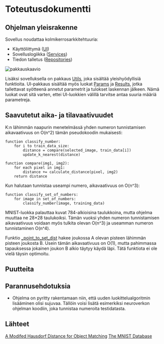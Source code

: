 # Toteutusdokumentti

## Ohjelman yleisrakenne

Sovellus noudattaa kolmikerrosarkkitehtuuria:

* Käyttöliittymä ([UI](https://github.com/yuzamonkey/NumeroidenTunnistus/tree/main/src/ui))
* Sovelluslogiikka ([Services](https://github.com/yuzamonkey/NumeroidenTunnistus/tree/main/src/services))
* Tiedon talletus ([Repositories](https://github.com/yuzamonkey/NumeroidenTunnistus/tree/main/src/repositories))

![pakkauskaavio](https://github.com/yuzamonkey/NumeroidenTunnistus/tree/main/documentation/images/packagediagram.png)

Lisäksi sovelluksella on pakkaus [Utils](https://github.com/yuzamonkey/NumeroidenTunnistus/tree/main/src/utils), joka sisältää yleishyödyllisiä funktioita. UI-pakkaus sisältää myös luokat [Params](https://github.com/yuzamonkey/NumeroidenTunnistus/blob/main/src/ui/params.py) ja [Results](https://github.com/yuzamonkey/NumeroidenTunnistus/blob/main/src/ui/results.py), jotka tallettavat syötteenä annetut parametrit ja tulokset laskennan jälkeen. Nämä luokat ovat sitä varten, ettei UI-luokkien välillä tarvitse antaa suuria määriä parametreja.

## Saavutetut aika- ja tilavaativuudet

K:n lähimmän naapurin menetelmässä yhden numeron tunnistamisen aikavaativuus on O(n^2) tämän pseudokoodin mukaisesti:
```
function classify_number:
    for i to train_data_size:
        distance = compare(selected_image, train_data[i])
        update_k_nearest(distance)

function compare(img1, img2):
    for each pixel in img1:
        distance += calculate_distance(pixel, img2)
    return distance
```
Kun halutaan tunnistaa useampi numero, aikavaativuus on O(n^3):
```
function classify_set_of_numbers:
    for image in set_of_numbers:
        classify_number(image, training_data)
```
MNIST-luokka palauttaa kuvat 784-alkioisina taulukkoina, mutta ohjelma muuttaa ne 28*28 taulukoiksi. Tämän vuoksi yhden numeron tunnistamisen aikavaativuus voidaan myös tulkita olevan O(n^3) ja useamman numeron tunnistaminen O(n^4).

Funktio [_point_to_set_dist](https://github.com/yuzamonkey/NumeroidenTunnistus/blob/main/src/services/knn.py) hakee joukossa A olevan pisteen lähimmän pisteen joukosta B. Usein tämän aikavaativuus on O(1), mutta pahimmassa tapauksessa jokainen joukon B alkio täytyy käydä läpi. Tätä funktiota ei ole vielä täysin optimoitu.

## Puutteita

## Parannusehdotuksia

* Ohjelma on pyritty rakentamaan niin, että uuden luokittelualgoritmin lisääminen olisi sujuvaa. Tällöin voisi lisätä esimerkiksi neuroverkon ohjelman koodiin, joka tunnistaa numeroita testidatasta. 

## Lähteet
[A Modifed Hausdorf Distance for Object Matching](https://citeseerx.ist.psu.edu/viewdoc/download;jsessionid=6F7642FDC63869C9A005AB4B14ED484E?doi=10.1.1.1.8155&rep=rep1&type=pdf)
[The MNIST Database](http://yann.lecun.com/exdb/mnist/)